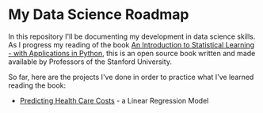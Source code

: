 # My Data Science Roadmap

In this repository I'll be documenting my development in data science skills. As I progress my reading of the book [An Introduction to Statistical Learning - with Applications in Python](https://www.statlearning.com), this is an open source book written and made available by Professors of the Stanford University.

So far, here are the projects I've done in order to practice what I've learned reading the book:

- [Predicting Health Care Costs](lr-healthcare-costs) - a Linear Regression Model
